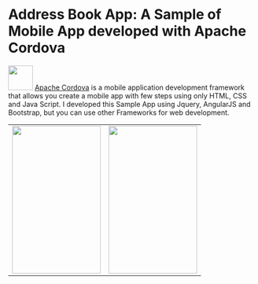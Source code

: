 # Address Book App: A Sample of Mobile App developed with Apache Cordova
<p><img src="http://cordova.apache.org/static/img/cordova_bot.png" width="50" height="50"> <a href="http://cordova.apache.org/">Apache Cordova</a> is a mobile application development framework that allows you create a mobile app with few steps using only HTML, CSS and Java Script. I developed this Sample App using  Jquery, AngularJS and Bootstrap, but you can use other Frameworks for web development.</P>
<table>
<tr>
<td>
  <img src="http://firmino.somee.com/static/img/printAndroidAddressApp.png" width="180" height="300">
</td>
<td>
  <img src="http://firmino.somee.com/static/img/printAndroidAddressApp2.png" width="180" height="300">
</td>
</tr>
</table>



